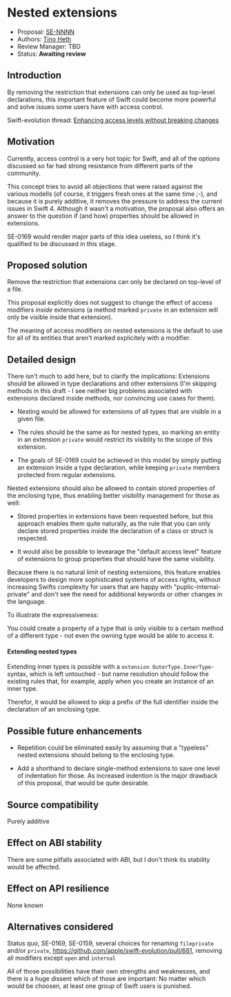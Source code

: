 # Nested extensions

* Proposal: [SE-NNNN](NNNN-filename.md)
* Authors: [Tino Heth](https://github.com/tinoheth)
* Review Manager: TBD
* Status: **Awaiting review**

## Introduction

By removing the restriction that extensions can only be used as top-level declarations, this important feature of Swift could become more powerful and solve issues some users have with access control.

Swift-evolution thread: [Enhancing access levels without breaking changes](https://lists.swift.org/pipermail/swift-evolution/Week-of-Mon-20170403/035319.html)

## Motivation

Currently, access control is a very hot topic for Swift, and all of the options discussed so far had strong resistance from different parts of the community.

This concept tries to avoid all objections that were raised against the various modells (of course, it triggers fresh ones at the same time ;-), and because it is purely additive, it removes the pressure to address the current issues in Swift 4.
Although it wasn't a motivation, the proposal also offers an answer to the question if (and how) properties should be allowed in extensions.

SE-0169 would render major parts of this idea useless, so I think it's qualified to be discussed in this stage.

## Proposed solution

Remove the restriction that extensions can only be declared on top-level of a file.

This proposal explicitly does not suggest to change the effect of access modifiers *inside* extensions (a method marked `private` in an extension will only be visible inside that extension).

The meaning of access modifiers *on* nested extensions is the default to use for all of its entities that aren't marked explicitely with a modifier.

## Detailed design

There isn't much to add here, but to clarify the implications:
Extensions should be allowed in type declarations and other extensions (I'm skipping methods in this draft - I see neither big problems associated with extensions declared inside methods, nor convincing use cases for them).

- Nesting would be allowed for extensions of all types that are visible in a given file.

- The rules should be the same as for nested types, so marking an entity in an extension `private` would restrict its visiblity to the scope of this extension.

- The goals of SE-0169 could be achieved in this model by simply putting an extension inside a type declaration, while keeping `private` members protected from regular extensions.

Nested extensions should also be allowed to contain stored properties of the enclosing type, thus enabling better visibility management for those as well:

- Stored properties in extensions have been requested before, but this approach enables them quite naturally, as the rule that you can only declare stored properties inside the declaration of a class or struct is respected.

- It would also be possible to levearage the "default access level" feature of extensions to group properties that should have the same visibility.

Because there is no natural limit of nesting extensions, this feature enables developers to design more sophisticated systems of access rights, without increasing Swifts complexity for users that are happy with "puplic-internal-private" and don't see the need for additional keywords or other changes in the language.

To illustrate the expressiveness:

You could create a property of a type that is only visible to a certain method of a different type - not even the owning type would be able to access it.

#### Extending nested types

Extending inner types is possible with a `extension OuterType.InnerType`-syntax, which is left untouched - but name resolution should follow the existing rules that, for example, apply when you create an instance of an inner type.

Therefor, it would be allowed to skip a prefix of the full identifier inside the declaration of an enclosing type.

## Possible future enhancements

- Repetition could be eliminated easily by assuming that a "typeless" nested extensions should belong to the enclosing type.

- Add a shorthand to declare single-method extensions to save one level of indentation for those. As increased indention is the major drawback of this proposal, that would be quite desirable.

## Source compatibility

Purely additive

## Effect on ABI stability

There are some pitfalls associated with ABI, but I don't think its stability would be affected.

## Effect on API resilience

None known

## Alternatives considered

Status quo, SE-0169, SE-0159, several choices for renaming `fileprivate` and/or `private`, https://github.com/apple/swift-evolution/pull/681, removing all modifiers except `open` and `internal`

All of those possibilities have their own strengths and weaknesses, and there is a huge dissent which of those are important: No matter which would be choosen, at least one group of Swift users is punished.
